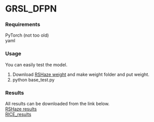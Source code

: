 # GRSL_DFPN

### Requirements

PyTorch (not too old)  
yaml


### Usage
You can easily test the model.
1. Download [RSHaze weight](https://drive.google.com/file/d/1J6kgJE6G4s2X4841LKyr4Y9z3GO2worz/view?usp=drive_link) and make weight folder and put weight.
2. python base_test.py

### Results
All results can be downloaded from the link below.  
[RSHaze results](https://drive.google.com/file/d/1gJ_DhMq6fYfa-F22o66bhQ9KDEHcyaJZ/view?usp=sharing)  
[RICE_results](https://drive.google.com/file/d/1Ubq1NWoKs-meZKnkYIrPV93Hk05nC71l/view?usp=sharing)  
